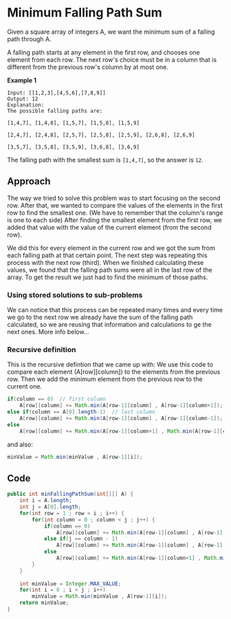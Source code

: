# Minimum Falling Path Sum
Given a square array of integers A, we want the minimum sum of a falling path through A.

A falling path starts at any element in the first row, and chooses one element from each row.  The next row's choice must be in a column that is different from the previous row's column by at most one.

**Example 1**
```
Input: [[1,2,3],[4,5,6],[7,8,9]]
Output: 12
Explanation: 
The possible falling paths are:
```
`[1,4,7], [1,4,8], [1,5,7], [1,5,8], [1,5,9]`

`[2,4,7], [2,4,8], [2,5,7], [2,5,8], [2,5,9], [2,6,8], [2,6,9]`

`[3,5,7], [3,5,8], [3,5,9], [3,6,8], [3,6,9]`

The falling path with the smallest sum is `[1,4,7]`, so the answer is `12`.

## Approach
The way we tried to solve this problem was to start focusing on the second row. After that, we wanted to compare the values of the elements in the first row to find the smallest one. (We have to remember that the column's range is one to each side)
After finding the smallest element from the first row, we added that value with the value of the current element (from the second row). 

We did this for every element in the current row and we got the sum from each falling path at that certain point. The next step was repeating this process with the next row (third). When we finished calculating these values, we found that the falling path sums were all in the last row of the array.
To get the result we just had to find the minimum of those paths.

### Using stored solutions to sub-problems
We can notice that this process can be repeated many times and every time we go to the next row we already have the sum of the falling path calculated, so we are reusing that information and calculations to ge the next ones.
More info below...

### Recursive definition
This is the recursive defintion that we came up with:
We use this code to compare each element (A[row][column]) to the elements from the previous row. 
Then we add the minimum element from the previous row to the current one.
``` java
if(column == 0)  // first column
    A[row][column] += Math.min(A[row-1][column] , A[row-1][column+1]);
else if(column == A[0].length-1)  // last column
    A[row][column] += Math.min(A[row-1][column] , A[row-1][column-1]);
else 
    A[row][column] += Math.min(A[row-1][column+1] , Math.min(A[row-1][column] , A[row-1][column-1]));
```
and also:
``` java
minValue = Math.min(minValue , A[row-1][i]);
```

## Code
``` java
public int minFallingPathSum(int[][] A) {
    int i = A.length;
    int j = A[0].length;
    for(int row = 1 ; row < i ; i++) {
        for(int column = 0 ; column < j ; j++) {
            if(column == 0)
                A[row][column] += Math.min(A[row-1][column] , A[row-1][column+1]);
            else if(j == column - 1)
            	A[row][column] += Math.min(A[row-1][column] , A[row-1][column-1]);
            else
            	A[row][column] += Math.min(A[row-1][column+1] , Math.min(A[row-1][column] , A[row-1][column-1]));
        }
    }
    
    int minValue = Integer.MAX_VALUE;
    for(int i = 0 ; i < j ; i++)
        minValue = Math.min(minValue , A[row-1][i]);
    return minValue;
}
```